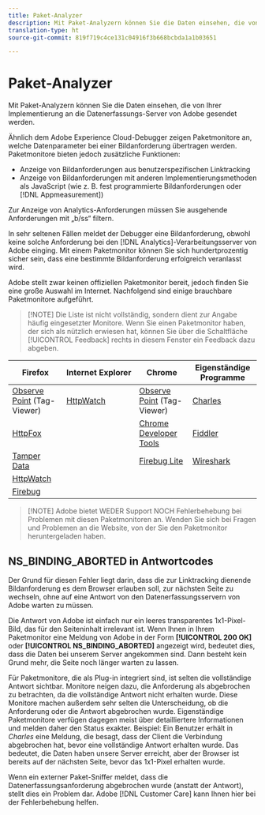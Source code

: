 ```yaml
---
title: Paket-Analyzer
description: Mit Paket-Analyzern können Sie die Daten einsehen, die von Ihrer Implementierung an die Datenerfassungs-Server von Adobe gesendet werden.
translation-type: ht
source-git-commit: 819f719c4ce131c04916f3b668bcbda1a1b03651

---
```



# Paket-Analyzer

Mit Paket-Analyzern können Sie die Daten einsehen, die von Ihrer Implementierung an die Datenerfassungs-Server von Adobe gesendet werden.

Ähnlich dem Adobe Experience Cloud-Debugger zeigen Paketmonitore an, welche Datenparameter bei einer Bildanforderung übertragen werden. Paketmonitore bieten jedoch zusätzliche Funktionen:

* Anzeige von Bildanforderungen aus benutzerspezifischen Linktracking
* Anzeige von Bildanforderungen mit anderen Implementierungsmethoden als JavaScript (wie z. B. fest programmierte Bildanforderungen oder [!DNL Appmeasurement])

Zur Anzeige von Analytics-Anforderungen müssen Sie ausgehende Anforderungen mit „b/ss“ filtern.

In sehr seltenen Fällen meldet der Debugger eine Bildanforderung, obwohl keine solche Anforderung bei den [!DNL Analytics]-Verarbeitungsserver von Adobe einging. Mit einem Paketmonitor können Sie sich hundertprozentig sicher sein, dass eine bestimmte Bildanforderung erfolgreich veranlasst wird.

Adobe stellt zwar keinen offiziellen Paketmonitor bereit, jedoch finden Sie eine große Auswahl im Internet. Nachfolgend sind einige brauchbare Paketmonitore aufgeführt.

> [!NOTE] Die Liste ist nicht vollständig, sondern dient zur Angabe häufig eingesetzter Monitore. Wenn Sie einen Paketmonitor haben, der sich als nützlich erwiesen hat, können Sie über die Schaltfläche [!UICONTROL Feedback] rechts in diesem Fenster ein Feedback dazu abgeben.

| Firefox | Internet Explorer | Chrome | Eigenständige Programme |
|---|---|---|---|
| [Observe Point](https://www.observepoint.com/product#plugin) (Tag-Viewer) | [HttpWatch](https://www.httpwatch.com/) | [Observe Point](https://www.observepoint.com/product#plugin) (Tag-Viewer) | [Charles](https://www.charlesproxy.com/) |
| [HttpFox](https://addons.mozilla.org/en-US/firefox/addon/httpfox/) |  | [Chrome Developer Tools](https://code.google.com/chrome/devtools/docs/overview.html) | [Fiddler](https://www.fiddler2.com/fiddler2/) |
| [Tamper Data](https://addons.mozilla.org/en-us/firefox/addon/tamper-data/) |  | [Firebug Lite](https://chrome.google.com/webstore/detail/bmagokdooijbeehmkpknfglimnifench) | [Wireshark](https://www.wireshark.org/) |
| [HttpWatch](https://www.httpwatch.com/) |  |  |  |
| [Firebug](https://getfirebug.com/) |  |  |  |

> [!NOTE] Adobe bietet WEDER Support NOCH Fehlerbehebung bei Problemen mit diesen Paketmonitoren an. Wenden Sie sich bei Fragen und Problemen an die Website, von der Sie den Paketmonitor heruntergeladen haben.

## NS_BINDING_ABORTED in Antwortcodes

Der Grund für diesen Fehler liegt darin, dass die zur Linktracking dienende Bildanforderung es dem Browser erlauben soll, zur nächsten Seite zu wechseln, ohne auf eine Antwort von den Datenerfassungsservern von Adobe warten zu müssen.

Die Antwort von Adobe ist einfach nur ein leeres transparentes 1x1-Pixel-Bild, das für den Seiteninhalt irrelevant ist. Wenn Ihnen in Ihrem Paketmonitor eine Meldung von Adobe in der Form **[!UICONTROL 200 OK]** oder **[!UICONTROL NS_BINDING_ABORTED]** angezeigt wird, bedeutet dies, dass die Daten bei unserem Server angekommen sind. Dann besteht kein Grund mehr, die Seite noch länger warten zu lassen.

Für Paketmonitore, die als Plug-in integriert sind, ist selten die vollständige Antwort sichtbar. Monitore neigen dazu, die Anforderung als abgebrochen zu betrachten, da die vollständige Antwort nicht erhalten wurde. Diese Monitore machen außerdem sehr selten die Unterscheidung, ob die Anforderung oder die Antwort abgebrochen wurde. Eigenständige Paketmonitore verfügen dagegen meist über detailliertere Informationen und melden daher den Status exakter. Beispiel: Ein Benutzer erhält in *Charles* eine Meldung, die besagt, dass der Client die Verbindung abgebrochen hat, bevor eine vollständige Antwort erhalten wurde. Das bedeutet, die Daten haben unsere Server erreicht, aber der Browser ist bereits auf der nächsten Seite, bevor das 1x1-Pixel erhalten wurde.

Wenn ein externer Paket-Sniffer meldet, dass die Datenerfassungsanforderung abgebrochen wurde (anstatt der Antwort), stellt dies ein Problem dar. Adobe [!DNL Customer Care] kann Ihnen hier bei der Fehlerbehebung helfen.
